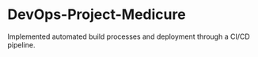 # DevOps-Project-Medicure
Implemented automated build processes and deployment through a CI/CD pipeline.
